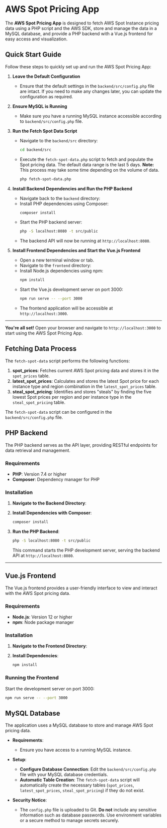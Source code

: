 # AWS Spot Pricing App

The **AWS Spot Pricing App** is designed to fetch AWS Spot Instance pricing data using a PHP script and the AWS SDK, store and manage the data in a MySQL database, and provide a PHP backend with a Vue.js frontend for easy access and visualization.

## Quick Start Guide

Follow these steps to quickly set up and run the AWS Spot Pricing App:

1. **Leave the Default Configuration**
   
   - Ensure that the default settings in the `backend/src/config.php` file are intact. If you need to make any changes later, you can update the configuration as required.

2. **Ensure MySQL is Running**
   
   - Make sure you have a running MySQL instance accessible according to `backend/src/config.php` file.


3. **Run the Fetch Spot Data Script**
   
   - Navigate to the `backend/src` directory:
     ```bash
     cd backend/src
     ```
   - Execute the `fetch-spot-data.php` script to fetch and populate the Spot pricing data. The default data range is the last 5 days. **Note:** This process may take some time depending on the volume of data.
     ```bash
     php fetch-spot-data.php
     ```

4. **Install Backend Dependencies and Run the PHP Backend**
   
   - Navigate back to the `backend` directory:
   - Install PHP dependencies using Composer:
     ```bash
     composer install
     ```
   - Start the PHP backend server:
     ```bash
     php -S localhost:8080 -t src/public
     ```
   - The backend API will now be running at `http://localhost:8080`.

5. **Install Frontend Dependencies and Start the Vue.js Frontend**
   
   - Open a new terminal window or tab.
   - Navigate to the `frontend` directory:
   - Install Node.js dependencies using npm:
     ```bash
     npm install
     ```
   - Start the Vue.js development server on port 3000:
     ```bash
     npm run serve -- --port 3000
     ```
   - The frontend application will be accessible at `http://localhost:3000`.

---

**You're all set!** Open your browser and navigate to `http://localhost:3000` to start using the AWS Spot Pricing App.

## Fetching Data Process

The `fetch-spot-data` script performs the following functions:

1. **spot_prices**: Fetches current AWS Spot pricing data and stores it in the `spot_prices` table.
2. **latest_spot_prices**: Calculates and stores the latest Spot price for each instance type and region combination in the `latest_spot_prices` table.
3. **steal_spot_pricing**: Identifies and stores "steals" by finding the five lowest Spot prices per region and per instance type in the `steal_spot_pricing` table.

The `fetch-spot-data` script can be configured in the `backend/src/config.php` file.

## PHP Backend

The PHP backend serves as the API layer, providing RESTful endpoints for data retrieval and management.

### Requirements

- **PHP**: Version 7.4 or higher
- **Composer**: Dependency manager for PHP

### Installation

1. **Navigate to the Backend Directory**:

2. **Install Dependencies with Composer**:
    ```bash
    composer install
    ```

3. **Run the PHP Backend**:
    ```bash
    php -S localhost:8080 -t src/public
    ```

    This command starts the PHP development server, serving the backend API at `http://localhost:8080`.

---


## Vue.js Frontend

The Vue.js frontend provides a user-friendly interface to view and interact with the AWS Spot pricing data.

### Requirements

- **Node.js**: Version 12 or higher
- **npm**: Node package manager

### Installation

1. **Navigate to the Frontend Directory**:

2. **Install Dependencies**:
    ```bash
    npm install
    ```

### Running the Frontend

Start the development server on port 3000:
```bash
npm run serve -- --port 3000
```

## MySQL Database

The application uses a MySQL database to store and manage AWS Spot pricing data. 

- **Requirements**:
  - Ensure you have access to a running MySQL instance.

- **Setup**:
  - **Configure Database Connection**: Edit the `backend/src/config.php` file with your MySQL database credentials.
  - **Automatic Table Creation**: The `fetch-spot-data` script will automatically create the necessary tables (`spot_prices`, `latest_spot_prices`, `steal_spot_pricing`) if they do not exist.

- **Security Notice**:
  - The `config.php` file is uploaded to Git. **Do not** include any sensitive information such as database passwords. Use environment variables or a secure method to manage secrets securely.